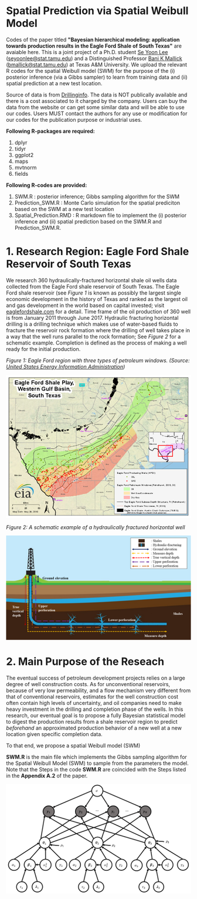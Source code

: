 # Spatial Prediction via Spatial Weibull Model

Codes of the paper titled  **"Bayesian hierarchical modeling: application towards production results in the Eagle Ford Shale of South Texas"** are avaiable here. This is a joint project of a Ph.D. student [Se Yoon Lee](https://sites.google.com/view/seyoonlee) (seyoonlee@stat.tamu.edu) and a Distinguished Professor [Bani K Mallick](https://www.stat.tamu.edu/~bmallick/) (bmallick@stat.tamu.edu) at Texas A&M University. We upload the relevant R codes for the spatial Weibull model (SWM) for the purpose of the (i) posterior inference (via a Gibbs sampler) to learn from training data and (ii) spatial prediction at a new test location. 

Source of data is from [Drillinginfo](https://info.drillinginfo.com/). The data is NOT publically available and there is a cost associated to it charged by the company. Users can buy the data from the website or can get some similar data and will be able to use our codes. Users MUST contact the authors for any use or modification for our codes for the publication purpose or industrial uses.

**Following R-packages are required:**
1. dplyr
2. tidyr
3. ggplot2
4. maps
5. mvtnorm
6. fields

**Following R-codes are provided:**
1. SWM.R : posterior inference; Gibbs sampling algorithm for the SWM
2. Prediction_SWM.R : Monte Carlo simulation for the spatial prediciton based on the SWM at a new test location
3. Spatial_Prediction.RMD : R markdown file to implement the (i) posterior inference and (ii) spatial prediction based on the SWM.R and Prediction_SWM.R.

# 1. Research Region: Eagle Ford Shale Reservoir of South Texas
We research 360 hydraulically-fractured horizontal shale oil wells data collected from the Eagle Ford shale reservoir of South Texas. The Eagle Ford shale reservoir (see *Figure 1* is known as possibly the largest single economic development in the history of Texas and ranked as the largest oil and gas development in the world based on capital invested; visit [eaglefordshale.com](https://eaglefordshale.com/) for a detail. Time frame of the oil production of 360 well is from January 2011 through June 2017. Hydraulic fracturing horizontal drilling is a drilling technique which makes use of water-based fluids to fracture the reservoir rock formation where the drilling of well takes place in a way that the well runs parallel to the rock formation; See *Figure 2* for a schematic example. Completion is defined as the process of making a well ready for the initial production.  

*Figure 1: Eagle Ford region with three types of petroleum windows. (Source: [United States Energy Information Administration](https://www.eia.gov/))*

![](images/Eagle_Ford_Shale.png)

*Figure 2: A schematic example of a hydraulically fractured horizontal well*

![](images/Hydraulic_Fracturing_explain_detail.png)

# 2. Main Purpose of the Reseach
The eventual success of petroleum development projects relies on a large degree of well construction costs. As for unconventional reservoirs, because of very low permeability, and a flow mechanism very different from that of conventional reservoirs, estimates for the well construction cost often contain high levels of uncertainty, and oil companies need to make heavy investment in the drilling and completion phase of the wells. In this research, our eventual goal is to propose a fully Bayesian statistical model to digest the production results from a shale reservoir region to predict *beforehand* an approximated production behavior of a new well at a new location given specific completion data.

To that end, we propose a spatial Weibull model (SWM)





**SWM.R** is the main file which implements the Gibbs sampling algorithm for the Spatial Weibull Model (SWM) to sample from the parameters the model. Note that the Steps in the code **SWM.R** are coincided with the Steps listed in the **Appendix A.2** of the paper. 

![](images/graphical_model.png)

